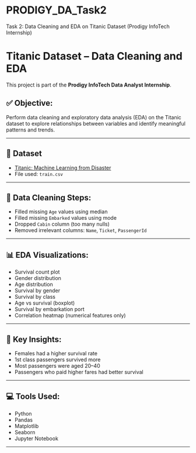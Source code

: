 # PRODIGY_DA_Task2
Task 2: Data Cleaning and EDA on Titanic Dataset (Prodigy InfoTech Internship)

# Titanic Dataset – Data Cleaning and EDA

This project is part of the **Prodigy InfoTech Data Analyst Internship**.

## ✅ Objective:
Perform data cleaning and exploratory data analysis (EDA) on the Titanic dataset to explore relationships between variables and identify meaningful patterns and trends.

---

## 📁 Dataset
- [Titanic: Machine Learning from Disaster](https://www.kaggle.com/c/titanic/data)
- File used: `train.csv`

---

## 🧹 Data Cleaning Steps:
- Filled missing `Age` values using median
- Filled missing `Embarked` values using mode
- Dropped `Cabin` column (too many nulls)
- Removed irrelevant columns: `Name`, `Ticket`, `PassengerId`

---

## 📊 EDA Visualizations:
- Survival count plot
- Gender distribution
- Age distribution
- Survival by gender
- Survival by class
- Age vs survival (boxplot)
- Survival by embarkation port
- Correlation heatmap (numerical features only)

---

## 🧠 Key Insights:
- Females had a higher survival rate
- 1st class passengers survived more
- Most passengers were aged 20–40
- Passengers who paid higher fares had better survival

---

## 💻 Tools Used:
- Python
- Pandas
- Matplotlib
- Seaborn
- Jupyter Notebook

---
